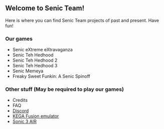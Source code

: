 ## Welcome to Senic Team!

Here is where you can find Senic Team projects of past and present. Have fun!

### Our games


* Senic eXtreme eXtravaganza
* Senic Teh Hedhood
* Senic Teh Hedhood 2
* Senic Teh Hedhood 3
* Senic Memeya
* Freaky Sweet Funkin: A Senic Spinoff


### Other stuff (May be required to play our games)


* Credits
* FAQ
* [Discord](https://discord.gg/wjzF7NArAn)
* [KEGA Fusion emulator](https://www.carpeludum.com/kega-fusion/)
* [Sonic 3 AIR](https://sonic3air.org/)
